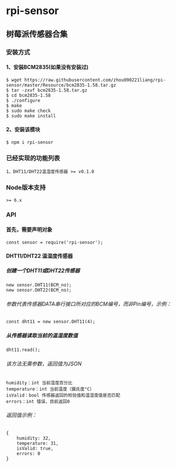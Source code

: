 # rpi-sensor
## 树莓派传感器合集

### 安装方式
#### 1、安装BCM2835(如果没有安装过)
    $ wget https://raw.githubusercontent.com/zhou090221liang/rpi-sensor/master/Resource/bcm2835-1.58.tar.gz
    $ tar -zxvf bcm2835-1.58.tar.gz
    $ cd bcm2835-1.58
    $ ./configure
    $ make
    $ sudo make check
    $ sudo make install
#### 2、安装该模块
    $ npm i rpi-sensor

### 已经实现的功能列表
    1、DHT11/DHT22温湿度传感器 >= v0.1.0

### Node版本支持
    >= 6.x

### API
#### 首先，需要声明对象
	const sensor = require('rpi-sensor');
#### DHT11/DHT22 温湿度传感器
##### 创建一个DHT11或DHT22传感器

	new sensor.DHT11(BCM_no);
	new sensor.DHT22(BCM_no);

###### 参数代表传感器DATA串行接口所对应的BCM编号，而非Pin编号，示例：

	const dht11 = new sensor.DHT11(4);

##### 从传感器读取当前的温湿度数值

	dht11.read();

###### 该方法无需参数，返回值为JSON
    humidity：int 当前湿度百分比
    temperature：int 当前温度（摄氏度°C）
    isValid：bool 传感器返回的校验值和温湿度值是否匹配
    errors：int 错误，目前返回0


###### 返回值示例：
	{
        humidity: 32, 
        temperature: 31, 
        isValid: true, 
        errors: 0 
    }